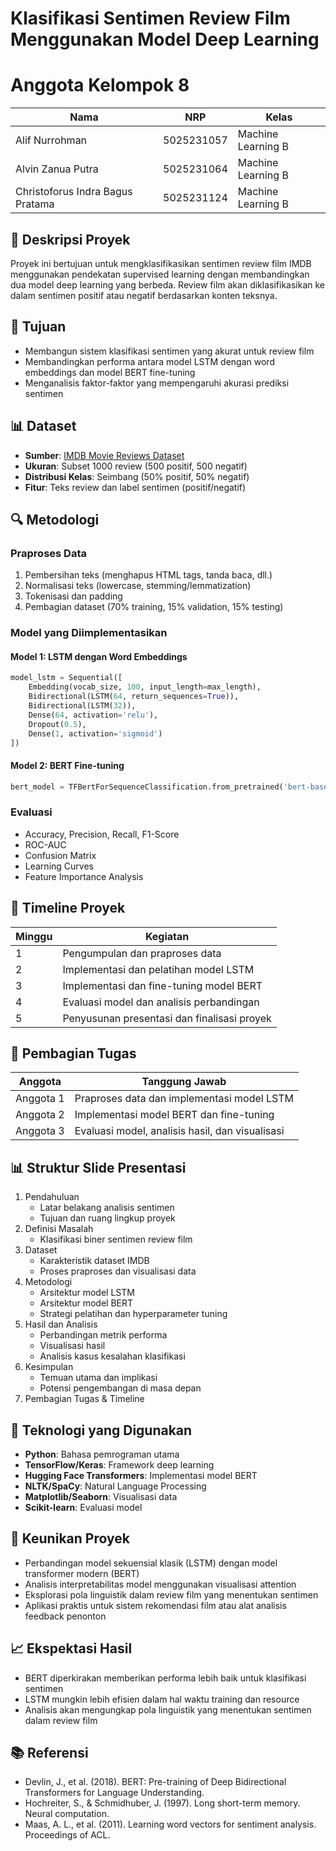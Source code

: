 # Klasifikasi Sentimen Review Film Menggunakan Model Deep Learning

# Anggota Kelompok 8

| Nama                             | NRP        | Kelas              |
| -------------------------------- | ---------- | ------------------ |
| Alif Nurrohman                   | 5025231057 | Machine Learning B |
| Alvin Zanua Putra                | 5025231064 | Machine Learning B |
| Christoforus Indra Bagus Pratama | 5025231124 | Machine Learning B |


## 📝 Deskripsi Proyek
Proyek ini bertujuan untuk mengklasifikasikan sentimen review film IMDB menggunakan pendekatan supervised learning dengan membandingkan dua model deep learning yang berbeda. Review film akan diklasifikasikan ke dalam sentimen positif atau negatif berdasarkan konten teksnya.

## 🎯 Tujuan
- Membangun sistem klasifikasi sentimen yang akurat untuk review film
- Membandingkan performa antara model LSTM dengan word embeddings dan model BERT fine-tuning
- Menganalisis faktor-faktor yang mempengaruhi akurasi prediksi sentimen

## 📊 Dataset
- **Sumber**: [IMDB Movie Reviews Dataset](https://www.kaggle.com/datasets/lakshmi25npathi/imdb-dataset-of-50k-movie-reviews)
- **Ukuran**: Subset 1000 review (500 positif, 500 negatif)
- **Distribusi Kelas**: Seimbang (50% positif, 50% negatif)
- **Fitur**: Teks review dan label sentimen (positif/negatif)

## 🔍 Metodologi

### Praproses Data
1. Pembersihan teks (menghapus HTML tags, tanda baca, dll.)
2. Normalisasi teks (lowercase, stemming/lemmatization)
3. Tokenisasi dan padding
4. Pembagian dataset (70% training, 15% validation, 15% testing)

### Model yang Diimplementasikan

#### Model 1: LSTM dengan Word Embeddings
```python
model_lstm = Sequential([
    Embedding(vocab_size, 100, input_length=max_length),
    Bidirectional(LSTM(64, return_sequences=True)),
    Bidirectional(LSTM(32)),
    Dense(64, activation='relu'),
    Dropout(0.5),
    Dense(1, activation='sigmoid')
])
```

#### Model 2: BERT Fine-tuning
```python
bert_model = TFBertForSequenceClassification.from_pretrained('bert-base-uncased', num_labels=1)
```

### Evaluasi
- Accuracy, Precision, Recall, F1-Score
- ROC-AUC
- Confusion Matrix
- Learning Curves
- Feature Importance Analysis

## 📆 Timeline Proyek
| Minggu | Kegiatan |
|--------|----------|
| 1 | Pengumpulan dan praproses data |
| 2 | Implementasi dan pelatihan model LSTM |
| 3 | Implementasi dan fine-tuning model BERT |
| 4 | Evaluasi model dan analisis perbandingan |
| 5 | Penyusunan presentasi dan finalisasi proyek |

## 👥 Pembagian Tugas
| Anggota | Tanggung Jawab |
|---------|----------------|
| Anggota 1 | Praproses data dan implementasi model LSTM |
| Anggota 2 | Implementasi model BERT dan fine-tuning |
| Anggota 3 | Evaluasi model, analisis hasil, dan visualisasi |

## 📊 Struktur Slide Presentasi
1. Pendahuluan
   - Latar belakang analisis sentimen
   - Tujuan dan ruang lingkup proyek
2. Definisi Masalah
   - Klasifikasi biner sentimen review film
3. Dataset
   - Karakteristik dataset IMDB
   - Proses praproses dan visualisasi data
4. Metodologi
   - Arsitektur model LSTM
   - Arsitektur model BERT
   - Strategi pelatihan dan hyperparameter tuning
5. Hasil dan Analisis
   - Perbandingan metrik performa
   - Visualisasi hasil
   - Analisis kasus kesalahan klasifikasi
6. Kesimpulan
   - Temuan utama dan implikasi
   - Potensi pengembangan di masa depan
7. Pembagian Tugas & Timeline

## 🔧 Teknologi yang Digunakan
- **Python**: Bahasa pemrograman utama
- **TensorFlow/Keras**: Framework deep learning
- **Hugging Face Transformers**: Implementasi model BERT
- **NLTK/SpaCy**: Natural Language Processing
- **Matplotlib/Seaborn**: Visualisasi data
- **Scikit-learn**: Evaluasi model

## 🌟 Keunikan Proyek
- Perbandingan model sekuensial klasik (LSTM) dengan model transformer modern (BERT)
- Analisis interpretabilitas model menggunakan visualisasi attention
- Eksplorasi pola linguistik dalam review film yang menentukan sentimen
- Aplikasi praktis untuk sistem rekomendasi film atau alat analisis feedback penonton

## 📈 Ekspektasi Hasil
- BERT diperkirakan memberikan performa lebih baik untuk klasifikasi sentimen
- LSTM mungkin lebih efisien dalam hal waktu training dan resource
- Analisis akan mengungkap pola linguistik yang menentukan sentimen dalam review film

## 📚 Referensi
- Devlin, J., et al. (2018). BERT: Pre-training of Deep Bidirectional Transformers for Language Understanding.
- Hochreiter, S., & Schmidhuber, J. (1997). Long short-term memory. Neural computation.
- Maas, A. L., et al. (2011). Learning word vectors for sentiment analysis. Proceedings of ACL.